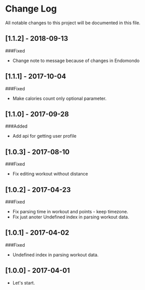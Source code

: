 # Change Log
All notable changes to this project will be documented in this file.

## [1.1.2] - 2018-09-13
###Fixed
- Change note to message because of changes in Endomondo

## [1.1.1] - 2017-10-04
###Fixed
- Make calories count only optional parameter.


## [1.1.0] - 2017-09-28
###Added
- Add api for getting user profile


## [1.0.3] - 2017-08-10
###Fixed
- Fix editing workout without distance

## [1.0.2] - 2017-04-23
###Fixed
- Fix parsing time in workout and points - keep timezone.
- Fix just anoter Undefined index in parsing workout data. 

## [1.0.1] - 2017-04-02
###Fixed
- Undefined index in parsing workout data.

## [1.0.0] - 2017-04-01
- Let's start.

